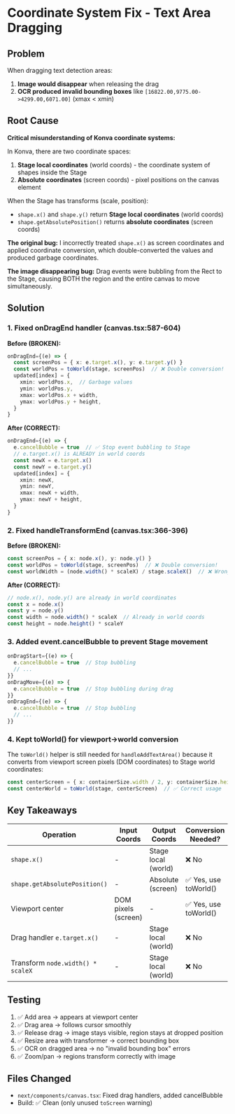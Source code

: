 # Coordinate System Fix - Text Area Dragging

## Problem

When dragging text detection areas:
1. **Image would disappear** when releasing the drag
2. **OCR produced invalid bounding boxes** like `[16822.00,9775.00->4299.00,6071.00]` (xmax < xmin)

## Root Cause

**Critical misunderstanding of Konva coordinate systems:**

In Konva, there are two coordinate spaces:
1. **Stage local coordinates** (world coords) - the coordinate system of shapes inside the Stage
2. **Absolute coordinates** (screen coords) - pixel positions on the canvas element

When the Stage has transforms (scale, position):
- `shape.x()` and `shape.y()` return **Stage local coordinates** (world coords)
- `shape.getAbsolutePosition()` returns **absolute coordinates** (screen coords)

**The original bug:** I incorrectly treated `shape.x()` as screen coordinates and applied coordinate conversion, which double-converted the values and produced garbage coordinates.

**The image disappearing bug:** Drag events were bubbling from the Rect to the Stage, causing BOTH the region and the entire canvas to move simultaneously.

## Solution

### 1. Fixed onDragEnd handler (canvas.tsx:587-604)

**Before (BROKEN):**
```typescript
onDragEnd={(e) => {
  const screenPos = { x: e.target.x(), y: e.target.y() }
  const worldPos = toWorld(stage, screenPos)  // ❌ Double conversion!
  updated[index] = {
    xmin: worldPos.x,  // Garbage values
    ymin: worldPos.y,
    xmax: worldPos.x + width,
    ymax: worldPos.y + height,
  }
}
```

**After (CORRECT):**
```typescript
onDragEnd={(e) => {
  e.cancelBubble = true  // ✅ Stop event bubbling to Stage
  // e.target.x() is ALREADY in world coords
  const newX = e.target.x()
  const newY = e.target.y()
  updated[index] = {
    xmin: newX,
    ymin: newY,
    xmax: newX + width,
    ymax: newY + height,
  }
}
```

### 2. Fixed handleTransformEnd (canvas.tsx:366-396)

**Before (BROKEN):**
```typescript
const screenPos = { x: node.x(), y: node.y() }
const worldPos = toWorld(stage, screenPos)  // ❌ Double conversion!
const worldWidth = (node.width() * scaleX) / stage.scaleX()  // ❌ Wrong!
```

**After (CORRECT):**
```typescript
// node.x(), node.y() are already in world coordinates
const x = node.x()
const y = node.y()
const width = node.width() * scaleX  // Already in world coords
const height = node.height() * scaleY
```

### 3. Added event.cancelBubble to prevent Stage movement

```typescript
onDragStart={(e) => {
  e.cancelBubble = true  // Stop bubbling
  // ...
}}
onDragMove={(e) => {
  e.cancelBubble = true  // Stop bubbling during drag
}}
onDragEnd={(e) => {
  e.cancelBubble = true  // Stop bubbling
  // ...
}}
```

### 4. Kept toWorld() for viewport→world conversion

The `toWorld()` helper is still needed for `handleAddTextArea()` because it converts from viewport screen pixels (DOM coordinates) to Stage world coordinates:

```typescript
const centerScreen = { x: containerSize.width / 2, y: containerSize.height / 2 }
const centerWorld = toWorld(stage, centerScreen)  // ✅ Correct usage
```

## Key Takeaways

| Operation | Input Coords | Output Coords | Conversion Needed? |
|-----------|--------------|---------------|-------------------|
| `shape.x()` | - | Stage local (world) | ❌ No |
| `shape.getAbsolutePosition()` | - | Absolute (screen) | ✅ Yes, use toWorld() |
| Viewport center | DOM pixels (screen) | - | ✅ Yes, use toWorld() |
| Drag handler `e.target.x()` | - | Stage local (world) | ❌ No |
| Transform `node.width() * scaleX` | - | Stage local (world) | ❌ No |

## Testing

1. ✅ Add area → appears at viewport center
2. ✅ Drag area → follows cursor smoothly
3. ✅ Release drag → image stays visible, region stays at dropped position
4. ✅ Resize area with transformer → correct bounding box
5. ✅ OCR on dragged area → no "invalid bounding box" errors
6. ✅ Zoom/pan → regions transform correctly with image

## Files Changed

- `next/components/canvas.tsx`: Fixed drag handlers, added cancelBubble
- Build: ✅ Clean (only unused `toScreen` warning)
